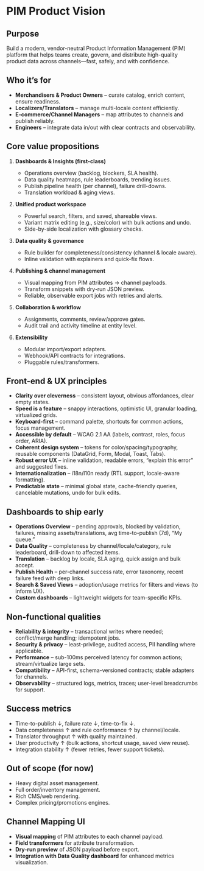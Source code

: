 # PIM Product Vision

## Purpose

Build a modern, vendor-neutral Product Information Management (PIM) platform that helps teams create, govern, and distribute high-quality product data across channels—fast, safely, and with confidence.

## Who it’s for

* **Merchandisers & Product Owners** – curate catalog, enrich content, ensure readiness.
* **Localizers/Translators** – manage multi-locale content efficiently.
* **E-commerce/Channel Managers** – map attributes to channels and publish reliably.
* **Engineers** – integrate data in/out with clear contracts and observability.

## Core value propositions

1. **Dashboards & Insights (first-class)**

   * Operations overview (backlog, blockers, SLA health).
   * Data quality heatmaps, rule leaderboards, trending issues.
   * Publish pipeline health (per channel), failure drill-downs.
   * Translation workload & aging views.
2. **Unified product workspace**

   * Powerful search, filters, and saved, shareable views.
   * Variant matrix editing (e.g., size/color) with bulk actions and undo.
   * Side-by-side localization with glossary checks.
3. **Data quality & governance**

   * Rule builder for completeness/consistency (channel & locale aware).
   * Inline validation with explainers and quick-fix flows.
4. **Publishing & channel management**

   * Visual mapping from PIM attributes → channel payloads.
   * Transform snippets with dry-run JSON preview.
   * Reliable, observable export jobs with retries and alerts.
5. **Collaboration & workflow**

   * Assignments, comments, review/approve gates.
   * Audit trail and activity timeline at entity level.
6. **Extensibility**

   * Modular import/export adapters.
   * Webhook/API contracts for integrations.
   * Pluggable rules/transformers.

## Front-end & UX principles

* **Clarity over cleverness** – consistent layout, obvious affordances, clear empty states.
* **Speed is a feature** – snappy interactions, optimistic UI, granular loading, virtualized grids.
* **Keyboard-first** – command palette, shortcuts for common actions, focus management.
* **Accessible by default** – WCAG 2.1 AA (labels, contrast, roles, focus order, ARIA).
* **Coherent design system** – tokens for color/spacing/typography, reusable components (DataGrid, Form, Modal, Toast, Tabs).
* **Robust error UX** – inline validation, readable errors, “explain this error” and suggested fixes.
* **Internationalization** – i18n/l10n ready (RTL support, locale-aware formatting).
* **Predictable state** – minimal global state, cache-friendly queries, cancelable mutations, undo for bulk edits.

## Dashboards to ship early

* **Operations Overview** – pending approvals, blocked by validation, failures, missing assets/translations, avg time-to-publish (7d), “My queue.”
* **Data Quality** – completeness by channel/locale/category, rule leaderboard, drill-down to affected items.
* **Translation** – backlog by locale, SLA aging, quick assign and bulk accept.
* **Publish Health** – per-channel success rate, error taxonomy, recent failure feed with deep links.
* **Search & Saved Views** – adoption/usage metrics for filters and views (to inform UX).
* **Custom dashboards** – lightweight widgets for team-specific KPIs.

## Non-functional qualities

* **Reliability & integrity** – transactional writes where needed; conflict/merge handling; idempotent jobs.
* **Security & privacy** – least-privilege, audited access, PII handling where applicable.
* **Performance** – sub-100ms perceived latency for common actions; stream/virtualize large sets.
* **Compatibility** – API-first, schema-versioned contracts; stable adapters for channels.
* **Observability** – structured logs, metrics, traces; user-level breadcrumbs for support.

## Success metrics

* Time-to-publish ↓, failure rate ↓, time-to-fix ↓.
* Data completeness ↑ and rule conformance ↑ by channel/locale.
* Translator throughput ↑ with quality maintained.
* User productivity ↑ (bulk actions, shortcut usage, saved view reuse).
* Integration stability ↑ (fewer retries, fewer support tickets).

## Out of scope (for now)

* Heavy digital asset management.
* Full order/inventory management.
* Rich CMS/web rendering.
* Complex pricing/promotions engines.


## Channel Mapping UI

- **Visual mapping** of PIM attributes to each channel payload.
- **Field transformers** for attribute transformation.
- **Dry-run preview** of JSON payload before export.
- **Integration with Data Quality dashboard** for enhanced metrics visualization.

